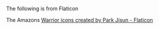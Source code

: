 The following is from Flaticon

The Amazons <a href="https://www.flaticon.com/free-icons/warrior" title="warrior icons">Warrior icons created by Park Jisun - Flaticon</a>
